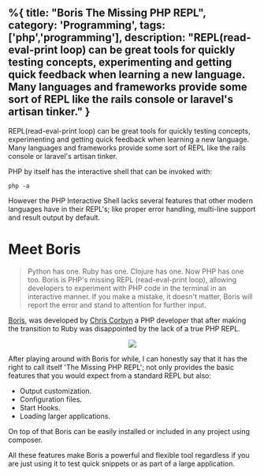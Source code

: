 %{
title: "Boris The Missing PHP REPL",
category: 'Programming',
tags: ['php','programming'],
description: "REPL(read-eval-print loop) can be great tools for quickly testing concepts, experimenting and getting quick feedback when learning a new language. Many languages and frameworks provide some sort of REPL like the rails console or laravel's artisan tinker."
}
---

REPL(read-eval-print loop) can be great tools for quickly testing concepts, experimenting and getting quick feedback when learning a new language. Many languages and frameworks provide some sort of REPL like the rails console or laravel's artisan tinker.

PHP by itself has the interactive shell that can be invoked with:

```
php -a
```

However the PHP Interactive Shell lacks several features that other modern languages have in their REPL's; like proper error handling, multi-line support and result output by default.

# Meet Boris

> Python has one. Ruby has one. Clojure has one. Now PHP has one too. Boris is PHP's missing REPL (read-eval-print loop), allowing developers to experiment with PHP code in the terminal in an interactive manner. If you make a mistake, it doesn't matter, Boris will report the error and stand to attention for further input.

[Boris](https://github.com/d11wtq/boris), was developed by [Chris Corbyn](https://github.com/d11wtq) a PHP developer that after making the transition to Ruby was disappointed by the lack of a true PHP REPL.

<p style="text-align:center;"><img src="https://github-camo.global.ssl.fastly.net/18c23fa613beeb044a7ba1ba58a5dfefe120ca6f/687474703a2f2f646c2e64726f70626f782e636f6d2f752f3530383630372f426f72697344656d6f2d76342e676966"/></p>

After playing around with Boris for while, I can honestly say that it has the right to call itself 'The Missing PHP REPL'; not only provides the basic features that you would expect from a standard REPL but also:

- Output customization.
- Configuration files.
- Start Hooks.
- Loading larger applications.

On top of that Boris can be easily installed or included in any project using composer.

All these features make Boris a powerful and flexible tool regardless if you are just using it to test quick snippets or as part of a large application.
